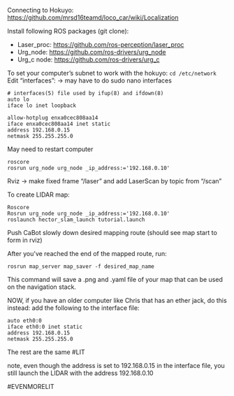 Connecting to Hokuyo: https://github.com/mrsd16teamd/loco_car/wiki/Localization

Install following ROS packages (git clone):
- Laser_proc: https://github.com/ros-perception/laser_proc
- Urg_node: https://github.com/ros-drivers/urg_node 
- Urg_c node: https://github.com/ros-drivers/urg_c


To set your computer’s subnet to work with the hokuyo:
`cd /etc/network`
Edit “interfaces”: → may have to do sudo nano interfaces
```
# interfaces(5) file used by ifup(8) and ifdown(8)
auto lo
iface lo inet loopback

allow-hotplug enxa0cec808aa14
iface enxa0cec808aa14 inet static
address 192.168.0.15
netmask 255.255.255.0 
```
May need to restart computer
```
roscore
rosrun urg_node urg_node _ip_address:='192.168.0.10'
```
Rviz -> make fixed frame “/laser” and add LaserScan by topic from “/scan”

To create LIDAR map:
```
Roscore
Rosrun urg_node urg_node _ip_address:='192.168.0.10'
roslaunch hector_slam_launch tutorial.launch
```
Push CaBot slowly down desired mapping route (should see map start to form in rviz)

After you've reached the end of the mapped route, run:
```
rosrun map_server map_saver -f desired_map_name
```

This command will save a .png and .yaml file of your map that can be used on the navigation stack. 


NOW, if you have an older computer like Chris that has an ether jack, do this instead:
add the following to the interface file:
```
auto eth0:0
iface eth0:0 inet static
address 192.168.0.15
netmask 255.255.255.0
```
The rest are the same #LIT

note, even though the address is set to 192.168.0.15 in the interface file, you still launch the LIDAR with the address 192.168.0.10

#EVENMORELIT
